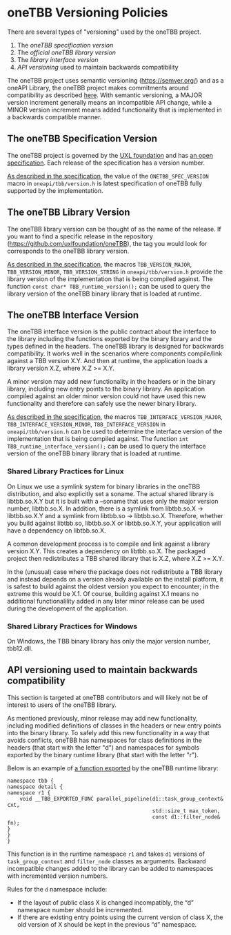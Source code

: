 # oneTBB Versioning Policies

There are several types of "versioning" used by the oneTBB project.

1. The *oneTBB specification version*
2. The *official oneTBB library version*
3. The *library interface version*
4. *API versioning* used to maintain backwards compatibility

The oneTBB project uses semantic versioning (https://semver.org/) and as a oneAPI Library,
the oneTBB project makes commitments around compatibility as described
[here](https://www.intel.com/content/www/us/en/docs/oneapi/programming-guide/2024-1/oneapi-library-compatibility.html).
With semantic versioning, a MAJOR version increment generally means an incompatible API change,
while a MINOR version increment means added functionality that is implemented in a backwards compatible manner.

## The oneTBB Specification Version

The oneTBB project is governed by the [UXL foundation](https://uxlfoundation.org/) and has
[an open specification](https://oneapi-spec.uxlfoundation.org/specifications/oneapi/latest/elements/onetbb/source/nested-index).
Each release of the specification has a version number.

[As described in the specification](https://oneapi-spec.uxlfoundation.org/specifications/oneapi/latest/elements/onetbb/source/configuration/version_information),
the value of the `ONETBB_SPEC_VERSION` macro in `oneapi/tbb/version.h` is  latest specification of oneTBB fully
supported by the implementation.

## The oneTBB Library Version

The oneTBB library version can be thought of as the name of the release. If you want to find a specific
release in the repository (https://github.com/uxlfoundation/oneTBB), the tag you would look for corresponds
to the oneTBB library version.

[As described in the specification](https://oneapi-spec.uxlfoundation.org/specifications/oneapi/latest/elements/onetbb/source/configuration/version_information),
the macros `TBB_VERSION_MAJOR`, `TBB_VERSION_MINOR`, `TBB_VERSION_STRING` in `oneapi/tbb/version.h`
provide the library version of the implementation that is being compiled against. The function
`const char* TBB_runtime_version();` can be used to query the library version of the oneTBB binary library that is
loaded at runtime.

## The oneTBB Interface Version

The oneTBB interface version is the public contract about the interface to the library including the
functions exported by the binary library and the types defined in the headers. The oneTBB library is designed
for backwards compatibility. It works well in the scenarios where components compile/link against a TBB version
X.Y. And then at runtime, the application loads a library version X.Z, where X.Z >= X.Y.

A minor version may add new functionality in the headers or in the binary library, including new entry points to the
binary library. An application compiled against an older minor version could not have used this new functionality
and therefore can safely use the newer binary library.

[As described in the specification](https://oneapi-spec.uxlfoundation.org/specifications/oneapi/latest/elements/onetbb/source/configuration/version_information),
the macros `TBB_INTERFACE_VERSION_MAJOR`, `TBB_INTERFACE_VERSION_MINOR`, `TBB_INTERFACE_VERSION` in `oneapi/tbb/version.h`
can be used to determine the interface version of the implementation that is being compiled against. The function
`int TBB_runtime_interface_version();` can be used to query the interface version of the oneTBB binary library that is
loaded at runtime.

### Shared Library Practices for Linux

On Linux we use a symlink system for binary libraries in the oneTBB distribution, and also explicitly set a soname.
The actual shared library is libtbb.so.X.Y but it is built with a –soname that uses only the major version number,
libtbb.so.X.  In addition, there is a symlink from libtbb.so.X -> libtbb.so.X.Y and a symlink from
libtbb.so -> libtbb.so.X.  Therefore, whether you build against libtbb.so, libtbb.so.X or libtbb.so.X.Y, your
application will have a dependency on libtbb.so.X.

A common development process is to compile and link against a library version X.Y. This creates
a dependency on libtbb.so.X. The packaged project then redistributes a TBB shared library that 
is X.Z, where X.Z >= X.Y.

In the (unusual) case where the package does not redistribute a TBB library and instead depends on a version already 
available on the install platform, it is safest to build against the oldest version you expect to encounter; in the
extreme this would be X.1. Of course, building against X.1 means no additional functionalility added in any later minor 
release can be used during the development of the application.

### Shared Library Practices for Windows

On Windows, the TBB binary library has only the major version number, tbb12.dll.

## API versioning used to maintain backwards compatibility

This section is targeted at oneTBB contributors and will likely not be of interest to users of the
oneTBB library.

As mentioned previously, minor release may add new functionality, including modified definitions of classes 
in the headers or new entry points into the binary library.  To safely add this new functionality in a way 
that avoids conflicts, oneTBB has namespaces for class definitions in the headers (that start with the 
letter "d") and namespaces for symbols exported by the binary runtime library (that start with the 
letter "r").

Below is an example of
[a function exported](https://github.com/uxlfoundation/oneTBB/blob/45c2298727d09556a523d6aeaec84ef23872eccf/src/tbb/parallel_pipeline.cpp#L446)
by the oneTBB runtime library:

    namespace tbb {
    namespace detail {
    namespace r1 {
        void __TBB_EXPORTED_FUNC parallel_pipeline(d1::task_group_context& cxt,
                                                   std::size_t max_token,
                                                   const d1::filter_node& fn);
    }
    }
    }

This function is in the runtime namespace `r1` and takes `d1` versions of `task_group_context` and 
`filter_node` classes as arguments. Backward incompatible changes added to the library can be added 
to namespaces with incremented version numbers.

Rules for the `d` namespace include:

- If the layout of public class X is changed incompatibly, the “d” namespace number should be incremented.
- If there are existing entry points using the current version of class X, the old version of X should 
be kept in the previous “d” namespace.
